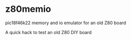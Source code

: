 # z80memio
pic18f46k22 memory and io emulator for an old Z80 board

A quick hack to test an old Z80 DIY board
